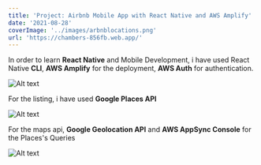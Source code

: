 ```yaml
---
title: 'Project: Airbnb Mobile App with React Native and AWS Amplify'
date: '2021-08-28'
coverImage: '../images/arbnblocations.png'
url: 'https://chambers-856fb.web.app/'
---
```


In order to learn **React Native** and Mobile Development, i have used React Native **CLI**, **AWS Amplify** for the deployment, **AWS Auth** for authentication.

![Alt text](../images/authaws.png "Authentication with AWS Amplify Auth")

For the listing, i have used **Google Places API**

![Alt text](../images/autocompletion.png "Places API")

For the maps api, **Google Geolocation API** and **AWS AppSync Console** for the Places's Queries

![Alt text](../images/geolocation.png "Maps API")
